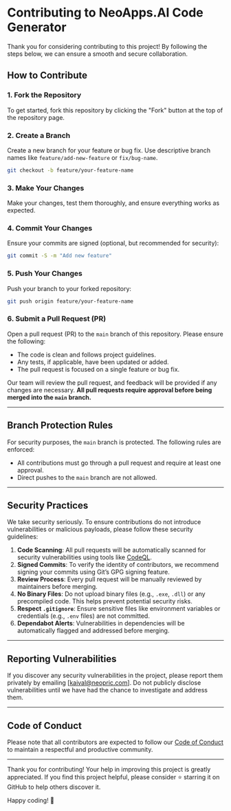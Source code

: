 
# Contributing to NeoApps.AI Code Generator

Thank you for considering contributing to this project! By following the steps below, we can ensure a smooth and secure collaboration.

## How to Contribute

### 1. Fork the Repository
To get started, fork this repository by clicking the "Fork" button at the top of the repository page.

### 2. Create a Branch
Create a new branch for your feature or bug fix. Use descriptive branch names like `feature/add-new-feature` or `fix/bug-name`.

```bash
git checkout -b feature/your-feature-name
```

### 3. Make Your Changes
Make your changes, test them thoroughly, and ensure everything works as expected.

### 4. Commit Your Changes
Ensure your commits are signed (optional, but recommended for security):

```bash
git commit -S -m "Add new feature"
```

### 5. Push Your Changes
Push your branch to your forked repository:

```bash
git push origin feature/your-feature-name
```

### 6. Submit a Pull Request (PR)
Open a pull request (PR) to the `main` branch of this repository. Please ensure the following:
- The code is clean and follows project guidelines.
- Any tests, if applicable, have been updated or added.
- The pull request is focused on a single feature or bug fix.

Our team will review the pull request, and feedback will be provided if any changes are necessary. **All pull requests require approval before being merged into the `main` branch.**

---

## Branch Protection Rules

For security purposes, the `main` branch is protected. The following rules are enforced:
- All contributions must go through a pull request and require at least one approval.
- Direct pushes to the `main` branch are not allowed.

---

## Security Practices

We take security seriously. To ensure contributions do not introduce vulnerabilities or malicious payloads, please follow these security guidelines:

1. **Code Scanning**: All pull requests will be automatically scanned for security vulnerabilities using tools like [CodeQL](https://github.com/github/codeql).
2. **Signed Commits**: To verify the identity of contributors, we recommend signing your commits using Git’s GPG signing feature.
3. **Review Process**: Every pull request will be manually reviewed by maintainers before merging.
4. **No Binary Files**: Do not upload binary files (e.g., `.exe`, `.dll`) or any precompiled code. This helps prevent potential security risks.
5. **Respect `.gitignore`**: Ensure sensitive files like environment variables or credentials (e.g., `.env` files) are not committed.
6. **Dependabot Alerts**: Vulnerabilities in dependencies will be automatically flagged and addressed before merging.

---

## Reporting Vulnerabilities

If you discover any security vulnerabilities in the project, please report them privately by emailing [kaival@neopric.com]. Do not publicly disclose vulnerabilities until we have had the chance to investigate and address them.

---

## Code of Conduct

Please note that all contributors are expected to follow our [Code of Conduct](https://github.com/Neopric-Inc/NeoApps.AI-CodeGenerator/blob/main/CODE_OF_CONDUCT.md) to maintain a respectful and productive community.

---

Thank you for contributing! Your help in improving this project is greatly appreciated. If you find this project helpful, please consider ⭐️ starring it on GitHub to help others discover it.

Happy coding! 🎉

